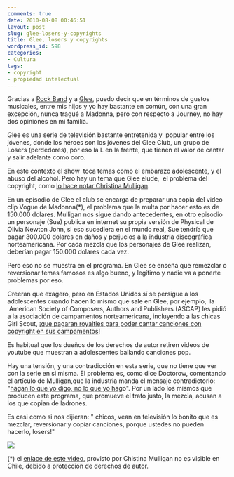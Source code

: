 ```yaml
---
comments: true
date: 2010-08-08 00:46:51
layout: post
slug: glee-losers-y-copyrights
title: Glee, losers y copyrights
wordpress_id: 598
categories:
- Cultura
tags:
- copyright
- propiedad intelectual
---
```


Gracias a [Rock Band](http://www.lnds.net/blog/2010/02/fake-plastic-rock.html) y a [Glee](http://es.wikipedia.org/wiki/Glee_(serie_de_televisi%C3%B3n)), puedo decir que en términos de gustos musicales, entre mis hijos y yo hay bastante en común, con una gran excepción, nunca tragué a Madonna, pero con respecto a Journey, no hay dos opiniones en mi familia.

Glee es una serie de televisión bastante entretenida y  popular entre los jóvenes, donde los héroes son los jóvenes del Glee Club, un grupo de Losers (perdedores), por eso la L en la frente, que tienen el valor de cantar y salir adelante como coro.

En este contexto el show  toca temas como el embarazo adolescente, y el abuso del alcohol. Pero hay un tema que Glee elude,  el problema del copyright, como [lo hace notar Christina Mulligan](http://balkin.blogspot.com/2010/06/copyright-elephant-in-middle-of-glee.html).

En un episodio de Glee el club se encarga de preparar una copia del video clip Vogue de Madonna(*), el problema que la multa por hacer esto es de 150.000 dolares. Mulligan nos sigue dando antecedentes, en otro episodio un personaje (Sue) publica en internet su propia versión de Physical de Olivia Newton John, si eso sucediera en el mundo real, Sue tendría que pagar 300.000 dolares en daños y perjucios a la industria discográfica norteamericana. Por cada mezcla que los personajes de Glee realizan, deberían pagar 150.000 dolares cada vez.

Pero eso no se muestra en el programa. En Glee se enseña que remezclar o reversionar temas famosos es algo bueno, y legítimo y nadie va a ponerte problemas por eso.

Creeran que exagero, pero en Estados Unidos sí se persigue a los adolescentes cuando hacen lo mismo que sale en Glee, por ejemplo,  la  American Society of Composers, Authors and Publishers (ASCAP) les pidió a la asociación de campamentos norteamericana, incluyendo a las chicas Girl Scout, ¡[que pagaran royalties para poder cantar canciones con copyright en sus campamentos](http://www.nytimes.com/1996/12/17/nyregion/ascap-asks-royalties-from-girl-scouts-and-regrets-it.html?pagewanted=all)!

Es habitual que los dueños de los derechos de autor retiren videos de youtube que muestran a adolescentes bailando canciones pop.

Hay una tensión, y una contradicción en esta serie, que no tiene que ver con la serie en si misma. El problema es, como dice Doctorow, comentando el artículo de Mulligan,que la industria manda el mensaje contradictorio: "[hagan lo que yo digo, no lo que yo hag](http://www.boingboing.net/2010/06/09/glee-vs-copyright-do.html)o". Por un lado los mismos que producen este programa, que promueve el trato justo, la mezcla, acusan a los que copian de ladrones.

Es casi como si nos dijieran: " chicos, vean en televisión lo bonito que es mezclar, reversionar y copiar canciones, porque ustedes no pueden hacerlo, losers!"

[![](http://www.lnds.net/blog/wp-content/uploads/2010/08/glee.jpg)](http://www.lnds.net/blog/wp-content/uploads/2010/08/glee.jpg)

(*) el [enlace de este video](http://www.youtube.com/watch?v=GuJQSAiODqI), provisto por Chistina Mulligan no es visible en Chile, debido a protección de derechos de autor.
